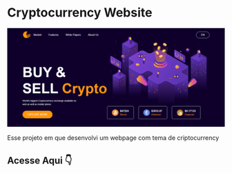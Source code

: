 # Cryptocurrency Website
![image](https://github.com/rebcost/cryptocurrency-website/blob/main/homepage.png)

Esse projeto em que desenvolvi um webpage com tema de criptocurrency

## Acesse Aqui 👇
